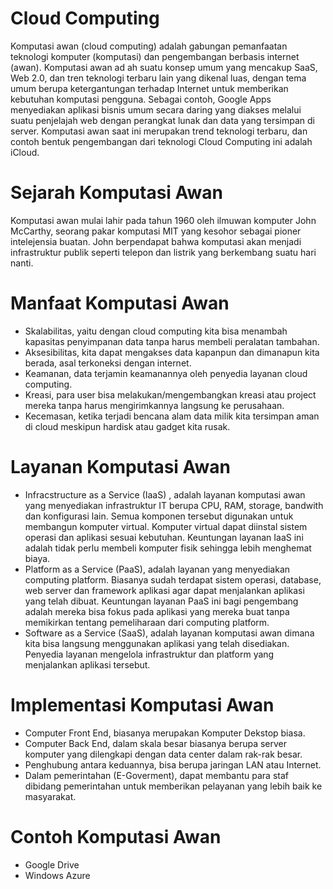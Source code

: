 # Cloud Computing
Komputasi awan (cloud computing) adalah gabungan pemanfaatan teknologi komputer (komputasi) dan pengembangan berbasis internet (awan). Komputasi awan ad ah suatu konsep umum yang mencakup SaaS, Web 2.0, dan tren teknologi terbaru lain yang dikenal luas, dengan tema umum berupa ketergantungan terhadap Internet untuk memberikan kebutuhan komputasi pengguna. Sebagai contoh, Google Apps menyediakan aplikasi bisnis umum secara daring yang diakses melalui suatu penjelajah web dengan perangkat lunak dan data yang tersimpan di server. Komputasi awan saat ini merupakan trend teknologi terbaru, dan contoh bentuk pengembangan dari teknologi Cloud Computing ini adalah iCloud. 

# Sejarah Komputasi Awan
Komputasi awan mulai lahir pada tahun 1960 oleh ilmuwan komputer John McCarthy, seorang pakar komputasi MIT yang kesohor sebagai pioner intelejensia buatan. John berpendapat bahwa komputasi akan menjadi infrastruktur publik seperti telepon dan listrik yang berkembang suatu hari nanti.

# Manfaat Komputasi Awan
* Skalabilitas, yaitu dengan cloud computing kita bisa menambah kapasitas penyimpanan data tanpa harus membeli peralatan tambahan.
* Aksesibilitas, kita dapat mengakses data kapanpun dan dimanapun kita berada, asal terkoneksi dengan internet.
* Keamanan, data terjamin keamanannya oleh penyedia layanan cloud computing.
* Kreasi, para user bisa melakukan/mengembangkan kreasi atau project mereka tanpa harus mengirimkannya langsung ke perusahaan.
* Kecemasan, ketika terjadi bencana alam data milik kita tersimpan aman di cloud meskipun hardisk atau gadget kita rusak.

# Layanan Komputasi Awan
* Infracstructure as a Service (IaaS) , adalah layanan komputasi awan yang menyediakan infrastruktur IT berupa CPU, RAM, storage, bandwith dan konfigurasi lain. Semua komponen tersebut digunakan untuk membangun komputer virtual. Komputer virtual dapat diinstal sistem operasi dan aplikasi sesuai kebutuhan. Keuntungan layanan IaaS ini adalah tidak perlu membeli komputer fisik sehingga lebih menghemat biaya.
* Platform as a Service (PaaS), adalah layanan yang menyediakan computing platform. Biasanya sudah terdapat sistem operasi, database, web server dan framework aplikasi agar dapat menjalankan aplikasi yang telah dibuat. Keuntungan layanan PaaS ini bagi pengembang adalah mereka bisa fokus pada aplikasi yang mereka buat tanpa memikirkan tentang pemeliharaan dari computing platform.
* Software as a Service (SaaS), adalah layanan komputasi awan dimana kita bisa langsung menggunakan aplikasi yang telah disediakan. Penyedia layanan mengelola infrastruktur dan platform yang menjalankan aplikasi tersebut.

# Implementasi Komputasi Awan
* Computer Front End, biasanya merupakan Komputer Dekstop biasa.
* Computer Back End, dalam skala besar biasanya berupa server komputer yang dilengkapi dengan data center dalam rak-rak besar.
* Penghubung antara keduannya, bisa berupa jaringan LAN atau Internet.
* Dalam pemerintahan (E-Goverment), dapat membantu para staf dibidang pemerintahan untuk memberikan pelayanan yang lebih baik ke masyarakat.

# Contoh Komputasi Awan
* Google Drive
* Windows Azure

